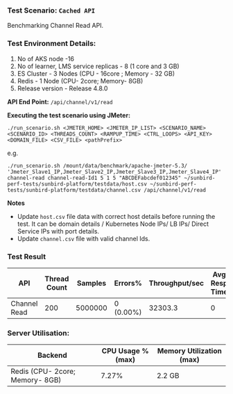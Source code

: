 ### Test Scenario: ```Cached API```

Benchmarking Channel Read API. 


### Test Environment Details:
1. No of AKS node -16
2. No of learner, LMS service replicas - 8 (1 core and 3 GB)
3. ES Cluster - 3 Nodes (CPU - 16core ; Memory - 32 GB)
4. Redis - 1 Node (CPU- 2core; Memory- 8GB)
5. Release version - Release 4.8.0


**API End Point:** `/api/channel/v1/read`


**Executing the test scenario using JMeter:**

```./run_scenario.sh <JMETER_HOME> <JMETER_IP_LIST> <SCENARIO_NAME> <SCENARIO_ID> <THREADS_COUNT> <RAMPUP_TIME> <CTRL_LOOPS> <API_KEY> <DOMAIN_FILE> <CSV_FILE> <pathPrefix>```

e.g.

```./run_scenario.sh /mount/data/benchmark/apache-jmeter-5.3/ 'Jmeter_Slave1_IP,Jmeter_Slave2_IP,Jmeter_Slave3_IP,Jmeter_Slave4_IP' channel-read channel-read-Id1 5 1 5 "ABCDEFabcdef012345" ~/sunbird-perf-tests/sunbird-platform/testdata/host.csv ~/sunbird-perf-tests/sunbird-platform/testdata/channel.csv /api/channel/v1/read```

**Notes**
- Update `host.csv` file data with correct host details before running the test. It can be domain details / Kubernetes Node IPs/ LB IPs/ Direct Service IPs with port details.
- Update `channel.csv` file with valid channel Ids.

### Test Result 

| API           | Thread Count  | Samples  | Errors%   | Throughput/sec  |Avg Resp Time |   95th pct  |  99th pct   |
| ------------- | ------------- | -------- | --------- | --------------- |--------------|-------------|-------------|
| Channel Read  | 200           | 5000000  | 0 (0.00%) | 32303.3         |0            |2            |6           |


### Server Utilisation:
| Backend          | CPU Usage %(max) | Memory Utilization (max) |
| ------------- | ------------- |------------- |
| Redis (CPU- 2core; Memory- 8GB)  |7.27% |2.2 GB	|
